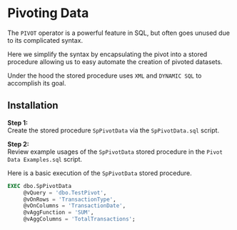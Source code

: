 # Pivoting Data

The `PIVOT` operator is a powerful feature in SQL, but often goes unused due to its complicated syntax.  

Here we simplify the syntax by encapsulating the pivot into a stored procedure allowing us to easy automate the creation of pivoted datasets. 

Under the hood the stored procedure uses `XML` and `DYNAMIC SQL` to accomplish its goal.

## Installation

**Step 1:**   
Create the stored procedure `SpPivotData` via the `SpPivotData.sql` script.

**Step 2:**   
Review example usages of the `SpPivotData` stored procedure in the `Pivot Data Examples.sql` script.

Here is a basic execution of the `SpPivotData` stored procedure.

```sql
EXEC dbo.SpPivotData
     @vQuery = 'dbo.TestPivot',
     @vOnRows = 'TransactionType',
     @vOnColumns = 'TransactionDate',
     @vAggFunction = 'SUM',
     @vAggColumns = 'TotalTransactions';
```
